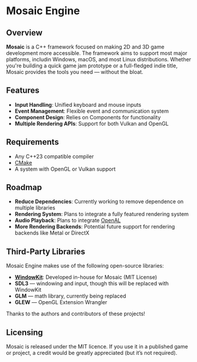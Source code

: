# Mosaic Engine

## Overview

**Mosaic** is a C++ framework focused on making 2D and 3D game development more accessible. The framework aims to support most major platforms, includin Windows, macOS, and most Linux distributions. Whether you're building a quick game jam prototype or a full-fledged indie title, Mosaic provides the tools you need — without the bloat.

## Features

- **Input Handling**: Unified keyboard and mouse inputs
- **Event Management**: Flexible event and communication system
- **Component Design**: Relies on Components for functionality
- **Multiple Rendering APIs**: Support for both Vulkan and OpenGL

## Requirements

- Any C++23 compatible compiler
- [CMake](https://cmake.org/)
- A system with OpenGL or Vulkan support

## Roadmap

- **Reduce Dependencies**: Currently working to remove dependence on multiple libraries
- **Rendering System**: Plans to integrate a fully featured rendering system
- **Audio Playback**: Plans to integrate [OpenAL](https://www.openal.org/)
- **More Rendering Backends**: Potential future support for rendering backends like Metal or DirectX

## Third-Party Libraries

Mosaic Engine makes use of the following open-source libraries:

- **[WindowKit](https://github.com/RookieKuch09/WindowKit)**: Developed in-house for Mosaic (MIT License)
- **SDL3** — windowing and input, though this will be replaced with WindowKit
- **GLM** — math library, currently being replaced
- **GLEW** — OpenGL Extension Wrangler

Thanks to the authors and contributors of these projects!

## Licensing

Mosaic is released under the MIT licence. If you use it in a published game or project, a credit would be greatly appreciated (but it’s not required).